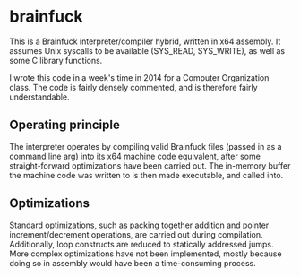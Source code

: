 # brainfuck
This is a Brainfuck interpreter/compiler hybrid, written in x64 assembly.
It assumes Unix syscalls to be available (SYS_READ, SYS_WRITE), as well as
some C library functions.

I wrote this code in a week's time in 2014 for a Computer Organization class.
The code is fairly densely commented, and is therefore fairly understandable.

## Operating principle
The interpreter operates by compiling valid Brainfuck files (passed in as a
command line arg) into its x64 machine code equivalent, after some straight-forward
optimizations have been carried out. The in-memory buffer the machine code was
written to is then made executable, and called into.

## Optimizations
Standard optimizations, such as packing together addition and pointer increment/decrement
operations, are carried out during compilation. Additionally, loop constructs are reduced
to statically addressed jumps.
More complex optimizations have not been implemented, mostly because doing so in assembly
would have been a time-consuming process.

